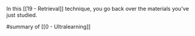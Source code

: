In this [[19 - Retrieval]] technique, you go back over the materials you've just studied.

#summary  of [[0 - Ultralearning]]